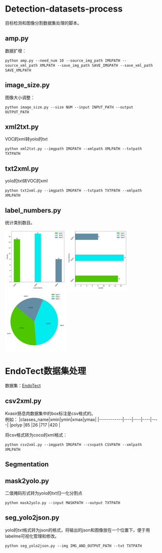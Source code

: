 # Detection-datasets-process
目标检测和图像分割数据集处理的脚本。

## amp.py
数据扩增：
```
python amp.py --need_num 10 --source_img_path IMGPATH --source_xml_path XMLPATH --save_img_path SAVE_IMGPATH --save_xml_path SAVE_XMLPATH
```
## image_size.py
图像大小调整：
```
python image_size.py --size NUM --input INPUT_PATH --output OUTPUT_PATH
```
## xml2txt.py
VOC的xml转yolo的txt
```
python xml2txt.py --imgpath IMGPATH --xmlpath XMLPATH --txtpath TXTPATH
```

## txt2xml.py
yolo的txt转VOC的xml
```
python txt2xml.py --imgpath IMGPATH --txtpath TXTPATH --xmlpath XMLPATH
```

## label_numbers.py

统计类别数目。

<img src="./img/1.jpg" width="200">  <img src="./img/2.jpg" width="200">  <img src="./img/3.jpg" width="200">

# EndoTect数据集处理
数据集：[EndoTect](https://www.kaggle.com/datasets/debeshjha1/endotect-dataset)
## csv2xml.py
Kvasir肠息肉数据集中的box标注是csv格式的。  
例如：
|classes_name|xmin|ymin|xmax|ymax|
|------------|----|----|----|----|
|polyp       |85  |26  |717 |420 |

将csv格式转为coco的xml格式：
```
python csv2xml.py --imgpath IMGPATH --csvpath CSVPATH --xmlpath XMLPATH
```
## Segmentation
## mask2yolo.py
二值掩码形式转为yolo的txt归一化分割点
```
python mask2yolo.py --input MASKPATH --output TXTPATH
```
## seg_yolo2json.py
yolo的txt格式转为json的格式，将输出的json和图像放在一个位置下，便于用labelme可视化管理和修改。  
```
python seg_yolo2json.py --img IMG_AND_OUTPUT_PATH --txt TXTPATH
```
